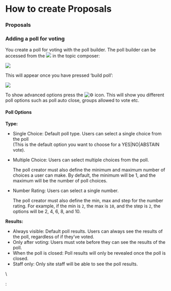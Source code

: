 # How to create Proposals

### Proposals

### Adding a poll for voting

You create a poll for voting with the poll builder. The poll builder can be accessed from the ![](broken-reference) in the topic composer:

![](../../.gitbook/assets/adding\_poll.png)

This will appear once you have pressed ‘build poll’:

![](../../.gitbook/assets/build\_poll.png)

To show advanced options press the ![:gear:](https://emoji.discourse-cdn.com/twitter/gear.png?v=9) icon. This will show you different poll options such as poll auto close, groups allowed to vote etc.

#### Poll Options

**Type:**

* Single Choice: Default poll type. Users can select a single choice from the poll\
  (This is the default option you want to choose for a YES|NO|ABSTAIN vote).
*   Multiple Choice: Users can select multiple choices from the poll.

    The poll creator must also define the minimum and maximum number of choices a user can make. By default, the minimum will be 1, and the maximum will be the number of poll choices.
*   Number Rating: Users can select a single number.

    The poll creator must also define the min, max and step for the number rating. For example, if the min is `2`, the max is `10`, and the step is `2`, the options will be 2, 4, 6, 8, and 10.

**Results:**

* Always visible: Default poll results. Users can always see the results of the poll, regardless of if they’ve voted.
* Only after voting: Users must vote before they can see the results of the poll.
* When the poll is closed: Poll results will only be revealed once the poll is closed.
* Staff only: Only site staff will be able to see the poll results.

\


:
